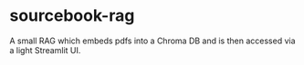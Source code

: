 # sourcebook-rag

A small RAG which embeds pdfs into a Chroma DB and is then accessed via a light Streamlit UI.
